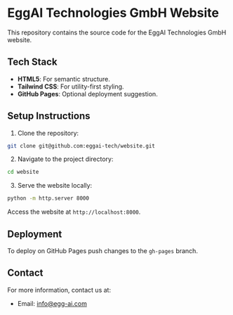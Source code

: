 # EggAI Technologies GmbH Website

This repository contains the source code for the EggAI Technologies GmbH website.

## Tech Stack

- **HTML5**: For semantic structure.
- **Tailwind CSS**: For utility-first styling.
- **GitHub Pages**: Optional deployment suggestion.

## Setup Instructions

1. Clone the repository:

```bash
git clone git@github.com:eggai-tech/website.git
```

2. Navigate to the project directory:

```bash
cd website
```

3. Serve the website locally:

```bash
python -m http.server 8000
```

Access the website at `http://localhost:8000`.

## Deployment

To deploy on GitHub Pages push changes to the `gh-pages` branch.

## Contact

For more information, contact us at:

- Email: [info@egg-ai.com](mailto:info@egg-ai.com)
